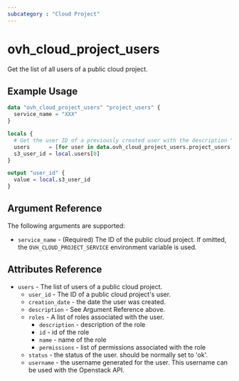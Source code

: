 ```yaml
---
subcategory : "Cloud Project"
---
```


# ovh_cloud_project_users

Get the list of all users of a public cloud project.

## Example Usage

```terraform
data "ovh_cloud_project_users" "project_users" {
  service_name = "XXX"
}

locals {
  # Get the user ID of a previously created user with the description "S3-User"
  users      = [for user in data.ovh_cloud_project_users.project_users.users : user.user_id if user.description == "S3-User"]
  s3_user_id = local.users[0]
}

output "user_id" {
  value = local.s3_user_id
}
```

## Argument Reference

The following arguments are supported:

- `service_name` - (Required) The ID of the public cloud project. If omitted, the `OVH_CLOUD_PROJECT_SERVICE` environment variable is used.

## Attributes Reference

- `users` - The list of users of a public cloud project.
  - `user_id` - The ID of a public cloud project's user.
  - `creation_date` - the date the user was created.
  - `description` - See Argument Reference above.
  - `roles` - A list of roles associated with the user.
    - `description` - description of the role
    - `id` - id of the role
    - `name` - name of the role
    - `permissions` - list of permissions associated with the role
  - `status` - the status of the user. should be normally set to 'ok'.
  - `username` - the username generated for the user. This username can be used with the Openstack API.
